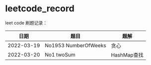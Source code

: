 # leetcode_record

leet code 刷题记录：

| 日期         | 题目                   | 题解        |
|------------|----------------------|-----------|
| 2022-03-19 | No1953 NumberOfWeeks | 贪心        |
| 2022-03-20 | No1 twoSum           | HashMap查找 |
